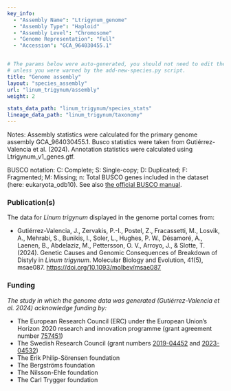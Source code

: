 ```yaml
---
key_info:
  - "Assembly Name": "Ltrigynum_genome"
  - "Assembly Type": "Haploid"
  - "Assembly Level": "Chromosome"
  - "Genome Representation": "Full"
  - "Accession": "GCA_964030455.1"


# The params below were auto-generated, you should not need to edit them...
# unless you were warned by the add-new-species.py script.
title: "Genome assembly"
layout: "species_assembly"
url: "linum_trigynum/assembly"
weight: 2

stats_data_path: "linum_trigynum/species_stats"
lineage_data_path: "linum_trigynum/taxonomy"
---
```


Notes: Assembly statistics were calculated for the primary genome assembly GCA_964030455.1. Busco statistics were taken from Gutiérrez-Valencia et al. (2024). Annotation statistics were calculated using Ltrigynum_v1_genes.gtf.

BUSCO notation: C: Complete; S: Single-copy; D: Duplicated; F: Fragmented; M: Missing; n: Total BUSCO genes included in the dataset (here: eukaryota_odb10). See also [the official BUSCO manual](https://busco.ezlab.org/busco_userguide.html#interpreting-the-results).

### Publication(s)

The data for *Linum trigynum* displayed in the genome portal comes from:

- <p> Gutiérrez-Valencia, J., Zervakis, P.-I., Postel, Z., Fracassetti, M., Losvik, A., Mehrabi, S., Bunikis, I., Soler, L., Hughes, P. W., Désamoré, A., Laenen, B., Abdelaziz, M., Pettersson, O. V., Arroyo, J., & Slotte, T. (2024). Genetic Causes and Genomic Consequences of Breakdown of Distyly in <i>Linum trigynum</i>. Molecular Biology and Evolution, 41(5), msae087. <a href="https://doi.org/10.1093/molbev/msae087">https://doi.org/10.1093/molbev/msae087</a> </p>

### Funding

*The study in which the genome data was generated (Gutiérrez-Valencia et al. 2024) acknowledge funding by:*

- The European Research Council (ERC) under the European Union’s Horizon 2020 research and innovation programme (grant agreement number [757451](https://cordis.europa.eu/project/id/757451))
- The Swedish Research Council (grant numbers [2019-04452](https://www.vr.se/english/swecris.html#/project/2019-04452_VR) and [2023-04532](https://www.vr.se/english/swecris.html#/project/2023-04532_VR))
- The Erik Philip-Sörensen foundation
- The Bergströms foundation
- The Nilsson-Ehle foundation
- The Carl Trygger foundation
